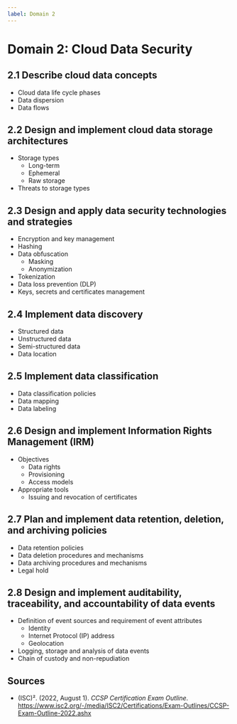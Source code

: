 ```yaml
---
label: Domain 2
---
```


# Domain 2: Cloud Data Security

## 2.1 Describe cloud data concepts

- Cloud data life cycle phases
- Data dispersion
- Data flows

## 2.2 Design and implement cloud data storage architectures

- Storage types
  - Long-term
  - Ephemeral
  - Raw storage
- Threats to storage types

## 2.3 Design and apply data security technologies and strategies

- Encryption and key management
- Hashing
- Data obfuscation
  - Masking
  - Anonymization
- Tokenization
- Data loss prevention (DLP)
- Keys, secrets and certificates management

## 2.4 Implement data discovery

- Structured data
- Unstructured data
- Semi-structured data
- Data location

## 2.5 Implement data classification

- Data classification policies
- Data mapping
- Data labeling

## 2.6 Design and implement Information Rights Management (IRM)
- Objectives
  - Data rights
  - Provisioning
  - Access models
- Appropriate tools
  - Issuing and revocation of certificates

## 2.7 Plan and implement data retention, deletion, and archiving policies

- Data retention policies
- Data deletion procedures and mechanisms
- Data archiving procedures and mechanisms
- Legal hold

## 2.8 Design and implement auditability, traceability, and accountability of data events

- Definition of event sources and requirement of event attributes
  - Identity
  - Internet Protocol (IP) address
  - Geolocation
- Logging, storage and analysis of data events
- Chain of custody and non-repudiation

## Sources

- (ISC)². (2022, August 1). *CCSP Certification Exam Outline*. https://www.isc2.org/-/media/ISC2/Certifications/Exam-Outlines/CCSP-Exam-Outline-2022.ashx